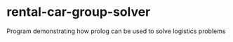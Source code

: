 rental-car-group-solver
=======================

Program demonstrating how prolog can be used to solve logistics problems